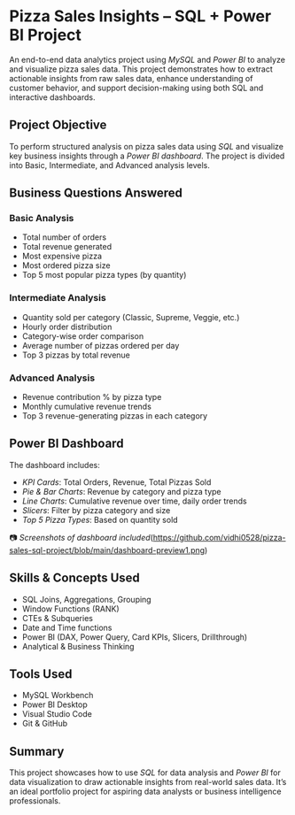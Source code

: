 # Pizza Sales Insights – SQL + Power BI Project
An end-to-end data analytics project using *MySQL* and *Power BI* to analyze and visualize pizza sales data. 
This project demonstrates how to extract actionable insights from raw sales data, enhance understanding of customer behavior, and support decision-making using both SQL and interactive dashboards.

## Project Objective
To perform structured analysis on pizza sales data using *SQL* and visualize key business insights through a *Power BI dashboard*. 
The project is divided into Basic, Intermediate, and Advanced analysis levels.

## Business Questions Answered

### Basic Analysis
- Total number of orders
- Total revenue generated
- Most expensive pizza
- Most ordered pizza size
- Top 5 most popular pizza types (by quantity)

### Intermediate Analysis
- Quantity sold per category (Classic, Supreme, Veggie, etc.)
- Hourly order distribution
- Category-wise order comparison
- Average number of pizzas ordered per day
- Top 3 pizzas by total revenue

### Advanced Analysis
- Revenue contribution % by pizza type
- Monthly cumulative revenue trends
- Top 3 revenue-generating pizzas in each category

## Power BI Dashboard

The dashboard includes:
- *KPI Cards*: Total Orders, Revenue, Total Pizzas Sold
- *Pie & Bar Charts*: Revenue by category and pizza type
- *Line Charts*: Cumulative revenue over time, daily order trends
- *Slicers*: Filter by pizza category and size
- *Top 5 Pizza Types*: Based on quantity sold

📷 _Screenshots of dashboard included_(https://github.com/vidhi0528/pizza-sales-sql-project/blob/main/dashboard-preview1.png)


## Skills & Concepts Used
- SQL Joins, Aggregations, Grouping
- Window Functions (RANK)
- CTEs & Subqueries
- Date and Time functions
- Power BI (DAX, Power Query, Card KPIs, Slicers, Drillthrough)
- Analytical & Business Thinking
  
## Tools Used
- MySQL Workbench
- Power BI Desktop
- Visual Studio Code
- Git & GitHub

## Summary
This project showcases how to use *SQL* for data analysis and *Power BI* for data visualization to draw actionable insights from real-world sales data. 
It’s an ideal portfolio project for aspiring data analysts or business intelligence professionals.

